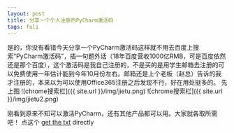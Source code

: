 ```yaml
---
layout: post
title: 分享一个个人注册的PyCharm激活码
tags: fuli
---
```

  是的，你没有看错今天分享一个PyCharm激活码这样就不用去百度上搜索“PyCharm激活码”，插一句题外话（18年百度营收1000亿RMB，可是百度依然还是那个百度），这个激活码是我自己注册的，不是买的是用学生邮箱去注册的可以免费使用一年估计能到今年10月份左右。邮箱还是上个老板（赵总）告诉的我才注册的，本来以为可以使用Office365注册之后发现不行，好在用处挺多的。
  先上图
  ![chrome搜索栏]({{ site.url }}/img/jietu.png)
  ![chrome搜索栏]({{ site.url }}/img/jietu2.png)

  刚看到原来不知可以激活PyCharm，还有其他产品都可以用。大家就各取所需吧！
  点这个 [get the txt](/assets/ZREZOYLQKG.txt) directly
